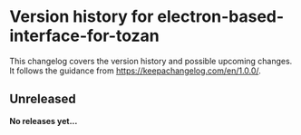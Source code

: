 # Version history for electron-based-interface-for-tozan

This changelog covers the version history and possible upcoming changes.
It follows the guidance from https://keepachangelog.com/en/1.0.0/.

## Unreleased

**No releases yet...**
